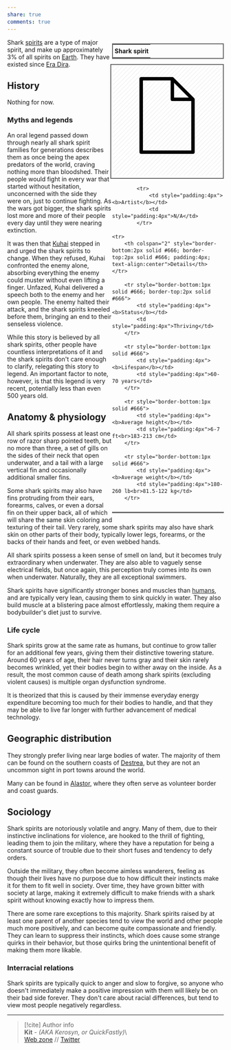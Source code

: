 ```yaml
---  
share: true  
comments: true  
---  
```

<div style="float:right; clear:right; width:260px; margin:0 0 0 14; border-collapse:collapse">  
  <table style="float:right; clear:right; width:260px; margin:0 0 0 14; border:2px solid #666; line-height:1.5; border-collapse:collapse; font-size:smaller">  
	<tr>  
		<th colspan="2" style="border-bottom:2px solid #666; font-size:larger; padding:4px; text-align:center">Shark spirit</th>  
	</tr></table>  
  </div>  
  
  <span align="center" style="float:right; clear:right; width:260px; margin:0 0 0 14; padding:4 0 0 0; border:2px solid #666; border-collapse:collapse">![250](../../../assets/img/blankpage.png)</span>  
  
  <div style="float:right; clear:right; width:260px; margin:0 0 0 14; border-collapse:collapse">  
    <table style="float:right; clear:right; width:260px; margin:0 0 7 14; border:2px solid #666; border-top:1px solid #666; line-height:1.5; border-collapse:collapse; font-size:smaller">  
			  
			<tr>  
				<td style="padding:4px"><b>Artist</b></td>  
				<td style="padding:4px">N/A</td>  
			</tr>  
	  
	<tr>  
		<th colspan="2" style="border-bottom:2px solid #666; border-top:2px solid #666; padding:4px; text-align:center">Details</th>  
	</tr>  
	  
		<tr style="border-bottom:1px solid #666; border-top:2px solid #666">  
			<td style="padding:4px"><b>Status</b></td>  
			<td style="padding:4px">Thriving</td>  
		</tr>  
	  
		<tr style="border-bottom:1px solid #666">  
			<td style="padding:4px"><b>Lifespan</b></td>  
			<td style="padding:4px">60-70 years</td>  
		</tr>  
	  
		<tr style="border-bottom:1px solid #666">  
			<td style="padding:4px"><b>Average height</b></td>  
			<td style="padding:4px">6-7 ft<br>183-213 cm</td>  
		</tr>  
		  
		<tr style="border-bottom:1px solid #666">  
			<td style="padding:4px"><b>Average weight</b></td>  
			<td style="padding:4px">180-260 lb<br>81.5-122 kg</td>  
		</tr>  
		  
  </table>  
</div>  
  
Shark [spirits](./Spirits) are a type of major spirit, and make up approximately 3% of all spirits on [Earth](../Map/Earth). They have existed since [Era Dira](../History%20&%20Events/Era%20Dira).  
  
## History  
  
Nothing for now.  
  
### Myths and legends  
  
An oral legend passed down through nearly all shark spirit families for generations describes them as once being the apex predators of the world, craving nothing more than bloodshed. Their people would fight in every war that started without hesitation, unconcerned with the side they were on, just to continue fighting. As the wars got bigger, the shark spirits lost more and more of their people every day until they were nearing extinction.  
  
It was then that [Kuhai](../../Characters/Incarnations%20&%20Gods/Kuhai) stepped in and urged the shark spirits to change. When they refused, Kuhai confronted the enemy alone, absorbing everything the enemy could muster without even lifting a finger. Unfazed, Kuhai delivered a speech both to the enemy and her own people. The enemy halted their attack, and the shark spirits kneeled before them, bringing an end to their senseless violence.  
  
While this story is believed by all shark spirits, other people have countless interpretations of it and the shark spirits don't care enough to clarify, relegating this story to legend. An important factor to note, however, is that this legend is very recent, potentially less than even 500 years old.  
  
## Anatomy & physiology  
  
All shark spirits possess at least one row of razor sharp pointed teeth, but no more than three, a set of gills on the sides of their neck that open underwater, and a tail with a large vertical fin and occasionally additional smaller fins.  
  
Some shark spirits may also have fins protruding from their ears, forearms, calves, or even a dorsal fin on their upper back, all of which will share the same skin coloring and texturing of their tail. Very rarely, some shark spirits may also have shark skin on other parts of their body, typically lower legs, forearms, or the backs of their hands and feet, or even webbed hands.  
  
All shark spirits possess a keen sense of smell on land, but it becomes truly extraordinary when underwater. They are also able to vaguely sense electrical fields, but once again, this perception truly comes into its own when underwater. Naturally, they are all exceptional swimmers.  
  
Shark spirits have significantly stronger bones and muscles than [humans](./Human), and are typically very lean, causing them to sink quickly in water. They also build muscle at a blistering pace almost effortlessly, making them require a bodybuilder's diet just to survive.  
  
### Life cycle  
  
Shark spirits grow at the same rate as humans, but continue to grow taller for an additional few years, giving them their distinctive towering stature. Around 60 years of age, their hair never turns gray and their skin rarely becomes wrinkled, yet their bodies begin to wither away on the inside. As a result, the most common cause of death among shark spirits (excluding violent causes) is multiple organ dysfunction syndrome.  
  
It is theorized that this is caused by their immense everyday energy expenditure becoming too much for their bodies to handle, and that they may be able to live far longer with further advancement of medical technology.  
  
## Geographic distribution  
  
They strongly prefer living near large bodies of water. The majority of them can be found on the southern coasts of [Destrea](../Map/Destrea/Destrea), but they are not an uncommon sight in port towns around the world.  
  
Many can be found in [Alastor](../Map/Alastor/Alastor), where they often serve as volunteer border and coast guards.  
  
## Sociology  
  
Shark spirits are notoriously volatile and angry. Many of them, due to their instinctive inclinations for violence, are hooked to the thrill of fighting, leading them to join the military, where they have a reputation for being a constant source of trouble due to their short fuses and tendency to defy orders.  
  
Outside the military, they often become aimless wanderers, feeling as though their lives have no purpose due to how difficult their instincts make it for them to fit well in society. Over time, they have grown bitter with society at large, making it extremely difficult to make friends with a shark spirit without knowing exactly how to impress them.  
  
There are some rare exceptions to this majority. Shark spirits raised by at least one parent of another species tend to view the world and other people much more positively, and can become quite compassionate and friendly. They can learn to suppress their instincts, which does cause some strange quirks in their behavior, but those quirks bring the unintentional benefit of making them more likable.  
  
### Interracial relations  
  
Shark spirits are typically quick to anger and slow to forgive, so anyone who doesn't immediately make a positive impression with them will likely be on their bad side forever. They don't care about racial differences, but tend to view most people negatively regardless.  
  
-----  
> [!cite] Author info  
> **Kit** - *(AKA Kerosyn, or QuickFastly)*\  
> [Web zone](https://kitabe.link) // [Twitter](https://twitter.com/Kerosyn_)